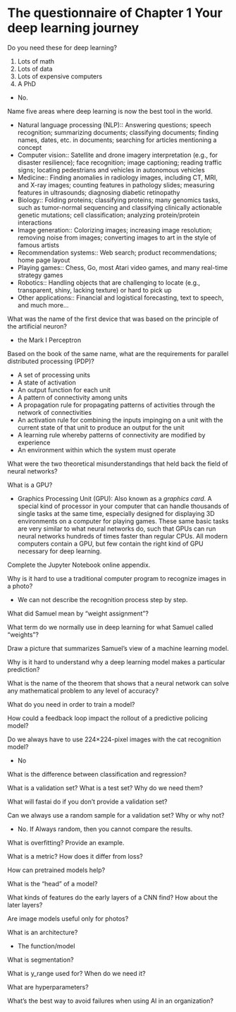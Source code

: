 # The questionnaire of Chapter 1 Your deep learning journey

Do you need these for deep learning? 
1. Lots of math 
2. Lots of data 
3. Lots of expensive computers 
4. A PhD 
- No.

Name five areas where deep learning is now the best tool in the world. 

- Natural language processing (NLP):: Answering questions; speech recognition; summarizing documents; classifying documents; finding names, dates, etc. in documents; searching for articles mentioning a concept
- Computer vision:: Satellite and drone imagery interpretation (e.g., for disaster resilience); face recognition; image captioning; reading traffic signs; locating pedestrians and vehicles in autonomous vehicles
- Medicine:: Finding anomalies in radiology images, including CT, MRI, and X-ray images; counting features in pathology slides; measuring features in ultrasounds; diagnosing diabetic retinopathy
- Biology:: Folding proteins; classifying proteins; many genomics tasks, such as tumor-normal sequencing and classifying clinically actionable genetic mutations; cell classification; analyzing protein/protein interactions
- Image generation:: Colorizing images; increasing image resolution; removing noise from images; converting images to art in the style of famous artists
- Recommendation systems:: Web search; product recommendations; home page layout
- Playing games:: Chess, Go, most Atari video games, and many real-time strategy games
- Robotics:: Handling objects that are challenging to locate (e.g., transparent, shiny, lacking texture) or hard to pick up
- Other applications:: Financial and logistical forecasting, text to speech, and much more...

What was the name of the first device that was based on the principle of the artificial neuron? 
- the Mark I Perceptron

Based on the book of the same name, what are the requirements for parallel distributed processing (PDP)? 
- A set of processing units
- A state of activation
- An output function for each unit
- A pattern of connectivity among units
- A propagation rule for propagating patterns of activities through the network of connectivities
- An activation rule for combining the inputs impinging on a unit with the current state of that unit to produce an output for the unit
- A learning rule whereby patterns of connectivity are modified by experience
- An environment within which the system must operate

What were the two theoretical misunderstandings that held back the field of neural networks? 

What is a GPU? 
- Graphics Processing Unit (GPU): Also known as a _graphics card_. A special kind of processor in your computer that can handle thousands of single tasks at the same time, especially designed for displaying 3D environments on a computer for playing games. These same basic tasks are very similar to what neural networks do, such that GPUs can run neural networks hundreds of times faster than regular CPUs. All modern computers contain a GPU, but few contain the right kind of GPU necessary for deep learning.

Complete the Jupyter Notebook online appendix. 

Why is it hard to use a traditional computer program to recognize images in a photo? 
- We can not describe the recognition process step by step.

What did Samuel mean by “weight assignment”? 

What term do we normally use in deep learning for what Samuel called “weights”?

Draw a picture that summarizes Samuel’s view of a machine learning model. 

Why is it hard to understand why a deep learning model makes a particular prediction? 

What is the name of the theorem that shows that a neural network can solve any mathematical problem to any level of accuracy? 

What do you need in order to train a model? 

How could a feedback loop impact the rollout of a predictive policing model? 

Do we always have to use 224×224-pixel images with the cat recognition model? 
- No

What is the difference between classification and regression?

What is a validation set? What is a test set? Why do we need them? 

What will fastai do if you don’t provide a validation set? 

Can we always use a random sample for a validation set? Why or why not? 
- No. If Always random, then you cannot compare the results.

What is overfitting? Provide an example.

What is a metric? How does it differ from loss? 

How can pretrained models help? 

What is the “head” of a model? 

What kinds of features do the early layers of a CNN find? How about the later layers?

Are image models useful only for photos? 

What is an architecture? 
- The function/model

What is segmentation? 

What is y_range used for? When do we need it? 

What are hyperparameters? 

What’s the best way to avoid failures when using AI in an organization?

